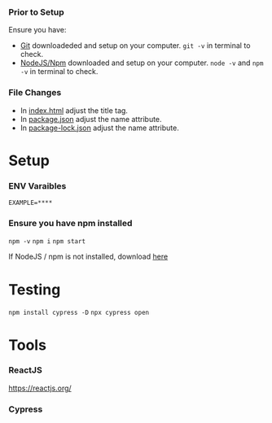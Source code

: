 ### Prior to Setup
Ensure you have:
- [Git](https://git-scm.com/download/win) downloadeded and setup on your computer. ```git -v``` in terminal to check.
- [NodeJS/Npm](https://nodejs.org/en/download/current) downloaded and setup on your computer. ```node -v``` and ```npm -v``` in terminal to check.

### File Changes
- In [index.html](./src/index.html) adjust the title tag.
- In [package.json](./package.json) adjust the name attribute.
- In [package-lock.json](./package-lock.json) adjust the name attribute.

# Setup

### ENV Varaibles
```
EXAMPLE=****
```

### Ensure you have npm installed
``` npm -v ```
``` npm i ```
``` npm start ```

If NodeJS / npm is not installed, download [here](https://nodejs.org/en/download/)


# Testing
```npm install cypress -D```
```npx cypress open```

# Tools

### ReactJS
https://reactjs.org/
### Cypress
